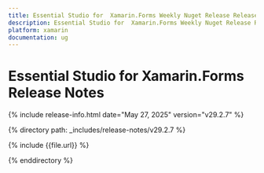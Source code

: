 ```yaml
---
title: Essential Studio for  Xamarin.Forms Weekly Nuget Release Release Notes  
description: Essential Studio for  Xamarin.Forms Weekly Nuget Release Release Notes  
platform: xamarin
documentation: ug
---
```


# Essential Studio for  Xamarin.Forms  Release Notes  

{% include release-info.html date="May 27, 2025"  version="v29.2.7" %}


{% directory path: _includes/release-notes/v29.2.7 %}

{% include {{file.url}} %}

{% enddirectory %}
